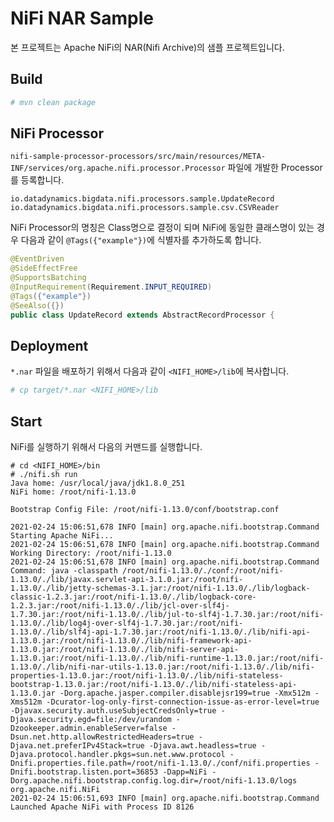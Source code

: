 # NiFi NAR Sample

본 프로젝트는 Apache NiFi의 NAR(Nifi Archive)의 샘플 프로젝트입니다.

## Build

```bash
# mvn clean package
```

## NiFi Processor

`nifi-sample-processor-processors/src/main/resources/META-INF/services/org.apache.nifi.processor.Processor` 파일에 개발한 Processor를 등록합니다.

```
io.datadynamics.bigdata.nifi.processors.sample.UpdateRecord
io.datadynamics.bigdata.nifi.processors.sample.csv.CSVReader
```

NiFi Processor의 명칭은 Class명으로 결정이 되며 NiFi에 동일한 클래스명이 있는 경우 다음과 같이 `@Tags({"example"})`에 식별자를 추가하도록 합니다.

```java
@EventDriven
@SideEffectFree
@SupportsBatching
@InputRequirement(Requirement.INPUT_REQUIRED)
@Tags({"example"})
@SeeAlso({})
public class UpdateRecord extends AbstractRecordProcessor {
```

## Deployment

`*.nar` 파일을 배포하기 위해서 다음과 같이 `<NIFI_HOME>/lib`에 복사합니다.

```bash
# cp target/*.nar <NIFI_HOME>/lib
```

## Start

NiFi를 실행하기 위해서 다음의 커맨드를 실행합니다.

```
# cd <NIFI_HOME>/bin
# ./nifi.sh run
Java home: /usr/local/java/jdk1.8.0_251 
NiFi home: /root/nifi-1.13.0

Bootstrap Config File: /root/nifi-1.13.0/conf/bootstrap.conf

2021-02-24 15:06:51,678 INFO [main] org.apache.nifi.bootstrap.Command Starting Apache NiFi...
2021-02-24 15:06:51,678 INFO [main] org.apache.nifi.bootstrap.Command Working Directory: /root/nifi-1.13.0
2021-02-24 15:06:51,678 INFO [main] org.apache.nifi.bootstrap.Command Command: java -classpath /root/nifi-1.13.0/./conf:/root/nifi-1.13.0/./lib/javax.servlet-api-3.1.0.jar:/root/nifi-1.13.0/./lib/jetty-schemas-3.1.jar:/root/nifi-1.13.0/./lib/logback-classic-1.2.3.jar:/root/nifi-1.13.0/./lib/logback-core-1.2.3.jar:/root/nifi-1.13.0/./lib/jcl-over-slf4j-1.7.30.jar:/root/nifi-1.13.0/./lib/jul-to-slf4j-1.7.30.jar:/root/nifi-1.13.0/./lib/log4j-over-slf4j-1.7.30.jar:/root/nifi-1.13.0/./lib/slf4j-api-1.7.30.jar:/root/nifi-1.13.0/./lib/nifi-api-1.13.0.jar:/root/nifi-1.13.0/./lib/nifi-framework-api-1.13.0.jar:/root/nifi-1.13.0/./lib/nifi-server-api-1.13.0.jar:/root/nifi-1.13.0/./lib/nifi-runtime-1.13.0.jar:/root/nifi-1.13.0/./lib/nifi-nar-utils-1.13.0.jar:/root/nifi-1.13.0/./lib/nifi-properties-1.13.0.jar:/root/nifi-1.13.0/./lib/nifi-stateless-bootstrap-1.13.0.jar:/root/nifi-1.13.0/./lib/nifi-stateless-api-1.13.0.jar -Dorg.apache.jasper.compiler.disablejsr199=true -Xmx512m -Xms512m -Dcurator-log-only-first-connection-issue-as-error-level=true -Djavax.security.auth.useSubjectCredsOnly=true -Djava.security.egd=file:/dev/urandom -Dzookeeper.admin.enableServer=false -Dsun.net.http.allowRestrictedHeaders=true -Djava.net.preferIPv4Stack=true -Djava.awt.headless=true -Djava.protocol.handler.pkgs=sun.net.www.protocol -Dnifi.properties.file.path=/root/nifi-1.13.0/./conf/nifi.properties -Dnifi.bootstrap.listen.port=36853 -Dapp=NiFi -Dorg.apache.nifi.bootstrap.config.log.dir=/root/nifi-1.13.0/logs org.apache.nifi.NiFi 
2021-02-24 15:06:51,693 INFO [main] org.apache.nifi.bootstrap.Command Launched Apache NiFi with Process ID 8126
```